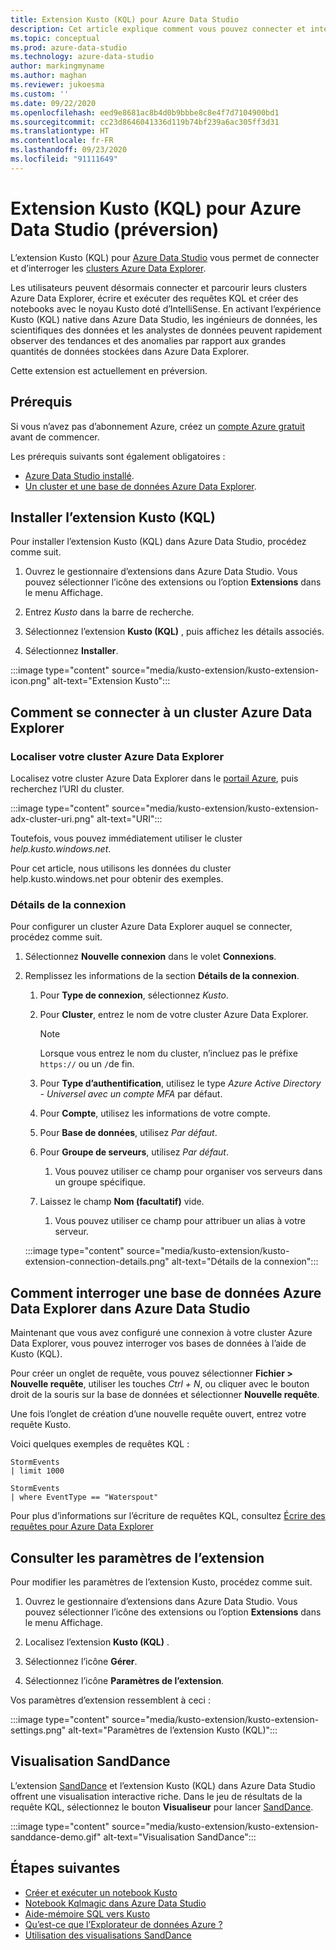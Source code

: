 ```yaml
---
title: Extension Kusto (KQL) pour Azure Data Studio
description: Cet article explique comment vous pouvez connecter et interroger les clusters Azure Data Explorer avec Azure Data Studio.
ms.topic: conceptual
ms.prod: azure-data-studio
ms.technology: azure-data-studio
author: markingmyname
ms.author: maghan
ms.reviewer: jukoesma
ms.custom: ''
ms.date: 09/22/2020
ms.openlocfilehash: eed9e8681ac8b4d0b9bbbe8c8e4f7d7104900bd1
ms.sourcegitcommit: cc23d8646041336d119b74bf239a6ac305ff3d31
ms.translationtype: HT
ms.contentlocale: fr-FR
ms.lasthandoff: 09/23/2020
ms.locfileid: "91111649"
---
```

# <a name="kusto-kql-extension-for-azure-data-studio-preview"></a>Extension Kusto (KQL) pour Azure Data Studio (préversion)

L’extension Kusto (KQL) pour [Azure Data Studio](../what-is.md) vous permet de connecter et d’interroger les [clusters Azure Data Explorer](https://docs.microsoft.com/azure/data-explorer/data-explorer-overview).

Les utilisateurs peuvent désormais connecter et parcourir leurs clusters Azure Data Explorer, écrire et exécuter des requêtes KQL et créer des notebooks avec le noyau Kusto doté d’IntelliSense. En activant l’expérience Kusto (KQL) native dans Azure Data Studio, les ingénieurs de données, les scientifiques des données et les analystes de données peuvent rapidement observer des tendances et des anomalies par rapport aux grandes quantités de données stockées dans Azure Data Explorer.

Cette extension est actuellement en préversion.

## <a name="prerequisites"></a>Prérequis

Si vous n’avez pas d’abonnement Azure, créez un [compte Azure gratuit](https://azure.microsoft.com/free/) avant de commencer.

Les prérequis suivants sont également obligatoires :

- [Azure Data Studio installé](../download-azure-data-studio.md).
- [Un cluster et une base de données Azure Data Explorer](https://docs.microsoft.com/azure/data-explorer/create-cluster-database-portal).

## <a name="install-the-kusto-kql-extension"></a>Installer l’extension Kusto (KQL)

Pour installer l’extension Kusto (KQL) dans Azure Data Studio, procédez comme suit.

1. Ouvrez le gestionnaire d’extensions dans Azure Data Studio. Vous pouvez sélectionner l’icône des extensions ou l’option **Extensions** dans le menu Affichage.

2. Entrez *Kusto* dans la barre de recherche.

3. Sélectionnez l’extension **Kusto (KQL)** , puis affichez les détails associés.

4. Sélectionnez **Installer**.

:::image type="content" source="media/kusto-extension/kusto-extension-icon.png" alt-text="Extension Kusto":::

## <a name="how-to-connect-to-an-azure-data-explorer-cluster"></a>Comment se connecter à un cluster Azure Data Explorer

### <a name="find-your-azure-data-explorer-cluster"></a>Localiser votre cluster Azure Data Explorer

Localisez votre cluster Azure Data Explorer dans le [portail Azure](https://ms.portal.azure.com/#home), puis recherchez l’URI du cluster.

:::image type="content" source="media/kusto-extension/kusto-extension-adx-cluster-uri.png" alt-text="URI":::

Toutefois, vous pouvez immédiatement utiliser le cluster *help.kusto.windows.net*.

Pour cet article, nous utilisons les données du cluster help.kusto.windows.net pour obtenir des exemples.

### <a name="connection-details"></a>Détails de la connexion

Pour configurer un cluster Azure Data Explorer auquel se connecter, procédez comme suit.

1. Sélectionnez **Nouvelle connexion** dans le volet **Connexions**.

2. Remplissez les informations de la section **Détails de la connexion**.
    1. Pour **Type de connexion**, sélectionnez *Kusto*.
    2. Pour **Cluster**, entrez le nom de votre cluster Azure Data Explorer.

        > [!Note]
        > Lorsque vous entrez le nom du cluster, n’incluez pas le préfixe `https://` ou un `/`de fin.

    3. Pour **Type d’authentification**, utilisez le type *Azure Active Directory - Universel avec un compte MFA* par défaut.
    4. Pour **Compte**, utilisez les informations de votre compte.
    5. Pour **Base de données**, utilisez *Par défaut*.
    6. Pour **Groupe de serveurs**, utilisez *Par défaut*.
        1. Vous pouvez utiliser ce champ pour organiser vos serveurs dans un groupe spécifique.
    7. Laissez le champ **Nom (facultatif)** vide.
        1. Vous pouvez utiliser ce champ pour attribuer un alias à votre serveur.

    :::image type="content" source="media/kusto-extension/kusto-extension-connection-details.png" alt-text="Détails de la connexion":::

## <a name="how-to-query-an-azure-data-explorer-database-in-azure-data-studio"></a>Comment interroger une base de données Azure Data Explorer dans Azure Data Studio

Maintenant que vous avez configuré une connexion à votre cluster Azure Data Explorer, vous pouvez interroger vos bases de données à l’aide de Kusto (KQL).

Pour créer un onglet de requête, vous pouvez sélectionner **Fichier > Nouvelle requête**, utiliser les touches *Ctrl + N*, ou cliquer avec le bouton droit de la souris sur la base de données et sélectionner **Nouvelle requête**.

Une fois l’onglet de création d’une nouvelle requête ouvert, entrez votre requête Kusto.

Voici quelques exemples de requêtes KQL :

```kusto
StormEvents
| limit 1000
```

```kusto
StormEvents
| where EventType == "Waterspout"
```

Pour plus d’informations sur l’écriture de requêtes KQL, consultez [Écrire des requêtes pour Azure Data Explorer](https://docs.microsoft.com/azure/data-explorer/write-queries#overview-of-the-query-language)

## <a name="view-extension-settings"></a>Consulter les paramètres de l’extension

Pour modifier les paramètres de l’extension Kusto, procédez comme suit.

1. Ouvrez le gestionnaire d’extensions dans Azure Data Studio. Vous pouvez sélectionner l’icône des extensions ou l’option **Extensions** dans le menu Affichage.

2. Localisez l’extension **Kusto (KQL)** .

3. Sélectionnez l’icône **Gérer**.

4. Sélectionnez l’icône **Paramètres de l’extension**.

Vos paramètres d’extension ressemblent à ceci :

:::image type="content" source="media/kusto-extension/kusto-extension-settings.png" alt-text="Paramètres de l’extension Kusto (KQL)":::

## <a name="sanddance-visualization"></a>Visualisation SandDance

L’extension [SandDance](https://docs.microsoft.com/sql/azure-data-studio/sanddance-extension) et l’extension Kusto (KQL) dans Azure Data Studio offrent une visualisation interactive riche. Dans le jeu de résultats de la requête KQL, sélectionnez le bouton **Visualiseur** pour lancer [SandDance](https://sanddance.js.org/).

:::image type="content" source="media/kusto-extension/kusto-extension-sanddance-demo.gif" alt-text="Visualisation SandDance":::

## <a name="next-steps"></a>Étapes suivantes

- [Créer et exécuter un notebook Kusto](../notebooks/notebooks-kusto-kernel.md)
- [Notebook Kqlmagic dans Azure Data Studio](../notebooks-kqlmagic.md)
- [Aide-mémoire SQL vers Kusto](https://docs.microsoft.com/azure/data-explorer/kusto/query/sqlcheatsheet)
- [Qu’est-ce que l’Explorateur de données Azure ?](https://docs.microsoft.com/azure/data-explorer/data-explorer-overview)
- [Utilisation des visualisations SandDance](https://sanddance.js.org/)
